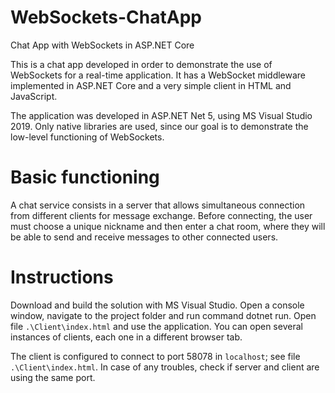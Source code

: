 # WebSockets-ChatApp
Chat App with WebSockets in ASP.NET Core


This is a chat app developed in order to demonstrate the use of WebSockets for a real-time application. It has a WebSocket middleware implemented in ASP.NET Core and a very simple client in HTML and JavaScript.

The application was developed in ASP.NET Net 5, using MS Visual Studio 2019. Only native libraries are used, since our goal is to demonstrate the low-level functioning of WebSockets.

# Basic functioning
A chat service consists in a server that allows simultaneous connection from different clients for message exchange. Before connecting, the user must choose a unique nickname and then enter a chat room, where they will be able to send and receive messages to other connected users.

# Instructions
Download and build the solution with MS Visual Studio. Open a console window, navigate to the project folder and run command dotnet run. Open file `.\Client\index.html` and use the application. You can open several instances of clients, each one in a different browser tab.

The client is configured to connect to port 58078 in `localhost`; see file `.\Client\index.html`. In case of any troubles, check if server and client are using the same port.
